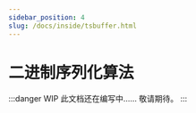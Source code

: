 ```yaml
---
sidebar_position: 4
slug: /docs/inside/tsbuffer.html
---
```


# 二进制序列化算法

:::danger WIP
此文档还在编写中…… 敬请期待。
:::